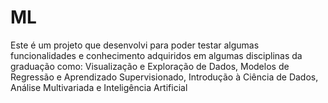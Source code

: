 # ML

Este é um projeto que desenvolvi para poder testar algumas funcionalidades e conhecimento adquiridos em algumas disciplinas da graduação como: 	Visualização e Exploração de Dados, Modelos de Regressão e Aprendizado Supervisionado, Introdução à Ciência de Dados, Análise Multivariada e Inteligência Artificial
